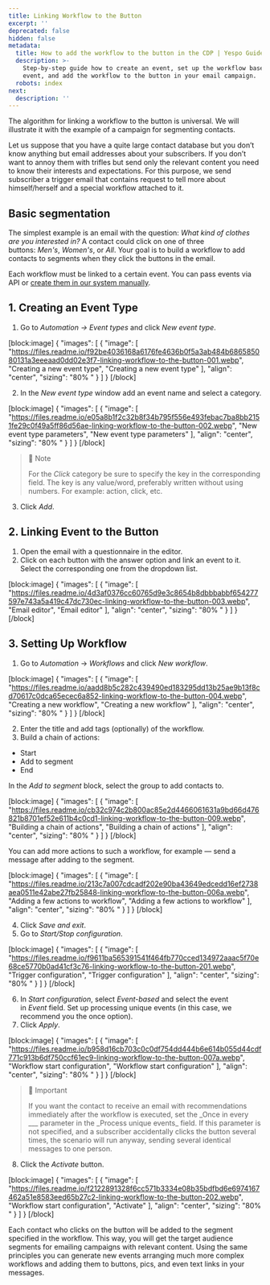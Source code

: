 ```yaml
---
title: Linking Workflow to the Button
excerpt: ''
deprecated: false
hidden: false
metadata:
  title: How to add the workflow to the button in the CDP | Yespo Guide
  description: >-
    Step-by-step guide how to create an event, set up the workflow based on the
    event, and add the workflow to the button in your email campaign.
  robots: index
next:
  description: ''
---
```

The algorithm for linking a workflow to the button is universal. We will illustrate it with the example of a campaign for segmenting contacts.

Let us suppose that you have a quite large contact database but you don’t know anything but email addresses about your subscribers. If you don’t want to annoy them with trifles but send only the relevant content you need to know their interests and expectations. For this purpose, we send subscriber a trigger email that contains request to tell more about himself/herself and a special workflow attached to it.

## Basic segmentation

The simplest example is an email with the question: _What kind of clothes are you interested in?_ A contact could click on one of three buttons: _Men's_, _Women's_, or _All_. Your goal is to build a workflow to add contacts to segments when they click the buttons in the email.

Each workflow must be linked to a certain event. You can pass events via API or [create them in our system manually](https://docs.yespo.io/docs/creating-events).

## 1\. Creating an Event Type

1. Go to _Automation → Event types_ and click _New event type_.

[block:image]
{
  "images": [
    {
      "image": [
        "https://files.readme.io/f92be4036168a6176fe4636b0f5a3ab484b686585080131a3eeeaad0dd02e3f7-linking-workflow-to-the-button-001.webp",
        "Creating a new event type",
        "Creating a new event type"
      ],
      "align": "center",
      "sizing": "80% "
    }
  ]
}
[/block]


2. In the _New event type_ window add an event name and select a category.

[block:image]
{
  "images": [
    {
      "image": [
        "https://files.readme.io/e05a8b1f2c32b8f34b795f556e493febac7ba8bb2151fe29c0f49a5ff86d56ae-linking-workflow-to-the-button-002.webp",
        "New event type parameters",
        "New event type parameters"
      ],
      "align": "center",
      "sizing": "80% "
    }
  ]
}
[/block]


> 📘 Note
> 
> For the _Click_ category be sure to specify the key in the corresponding field. The key is any value/word, preferably written without using numbers. For example: action, click, etc.

3. Click _Add_.

## 2\. Linking Event to the Button

1. Open the email with a questionnaire in the editor.
2. Click on each button with the answer option and link an event to it. Select the corresponding one from the dropdown list.

[block:image]
{
  "images": [
    {
      "image": [
        "https://files.readme.io/4d3af0376cc60765d9e3c8654b8dbbbabbf654277597e743a5a419c47dc730ec-linking-workflow-to-the-button-003.webp",
        "Email editor",
        "Email editor"
      ],
      "align": "center",
      "sizing": "80% "
    }
  ]
}
[/block]


## 3\. Setting Up Workflow

1. Go to _Automation_ → _Workflows_ and click _New workflow_.

[block:image]
{
  "images": [
    {
      "image": [
        "https://files.readme.io/aadd8b5c282c439490ed183295dd13b25ae9b13f8cd70617c0dca65ecec6a852-linking-workflow-to-the-button-004.webp",
        "Creating a new workflow",
        "Creating a new workflow"
      ],
      "align": "center",
      "sizing": "80% "
    }
  ]
}
[/block]


2. Enter the title and add tags (optionally) of the workflow.
3. Build a chain of actions:

- Start
- Add to segment
- End

In the _Add to segment_ block, select the group to add contacts to.

[block:image]
{
  "images": [
    {
      "image": [
        "https://files.readme.io/cb32c974c2b800ac85e2d4466061631a9bd66d476821b8701ef52e611b4c0cd1-linking-workflow-to-the-button-009.webp",
        "Building a chain of actions",
        "Building a chain of actions"
      ],
      "align": "center",
      "sizing": "80% "
    }
  ]
}
[/block]


You can add more actions to such a workflow, for example — send a message after adding to the segment.

[block:image]
{
  "images": [
    {
      "image": [
        "https://files.readme.io/213c7a007cdcadf202e90ba43649edcedd16ef2738aea0511e42abe27fb25848-linking-workflow-to-the-button-006a.webp",
        "Adding a few actions to workflow",
        "Adding a few actions to workflow"
      ],
      "align": "center",
      "sizing": "80% "
    }
  ]
}
[/block]


4. Click _Save and exit_.
5. Go to _Start/Stop configuration_.

[block:image]
{
  "images": [
    {
      "image": [
        "https://files.readme.io/f9611ba565391541f464fb770cced134972aaac5f70e68ce5770b0ad41cf3c76-linking-workflow-to-the-button-201.webp",
        "Trigger configuration",
        "Trigger configuration"
      ],
      "align": "center",
      "sizing": "80% "
    }
  ]
}
[/block]


6. In _Start configuration_, select _Event-based_ and select the event in _Event_ field. Set up processing unique events (in this case, we recommend you the once option).
7. Click _Apply_.

[block:image]
{
  "images": [
    {
      "image": [
        "https://files.readme.io/b958d16cb703c0c0df754dd444b6e614b055d44cdf771c913b6df750ccf61ec9-linking-workflow-to-the-button-007a.webp",
        "Workflow start configuration",
        "Workflow start configuration"
      ],
      "align": "center",
      "sizing": "80% "
    }
  ]
}
[/block]


> 📘 Important
> 
> If you want the contact to receive an email with recommendations immediately after the workflow is executed, set the \_Once in every \_\__ parameter in the \_Process unique events_ field. If this parameter is not specified, and a subscriber accidentally clicks the button several times, the scenario will run anyway, sending several identical messages to one person.

8. Click the _Activate_ button.

[block:image]
{
  "images": [
    {
      "image": [
        "https://files.readme.io/f2122891328f6cc571b3334e08b35bdfbd6e6974167462a51e8583eed65b27c2-linking-workflow-to-the-button-202.webp",
        "Workflow start configuration",
        "Activate"
      ],
      "align": "center",
      "sizing": "80% "
    }
  ]
}
[/block]


Each contact who clicks on the button will be added to the segment specified in the workflow. This way, you will get the target audience segments for emailing campaigns with relevant content. Using the same principles you can generate new events arranging much more complex workflows and adding them to buttons, pics, and even text links in your messages.